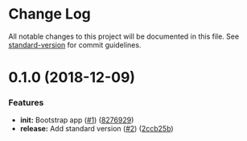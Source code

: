 # Change Log

All notable changes to this project will be documented in this file. See [standard-version](https://github.com/conventional-changelog/standard-version) for commit guidelines.

<a name="0.1.0"></a>
# 0.1.0 (2018-12-09)


### Features

* **init:** Bootstrap app ([#1](https://github.com/prashanthr/inspire-me/issues/1)) ([8276929](https://github.com/prashanthr/inspire-me/commit/8276929))
* **release:** Add standard version ([#2](https://github.com/prashanthr/inspire-me/issues/2)) ([2ccb25b](https://github.com/prashanthr/inspire-me/commit/2ccb25b))
